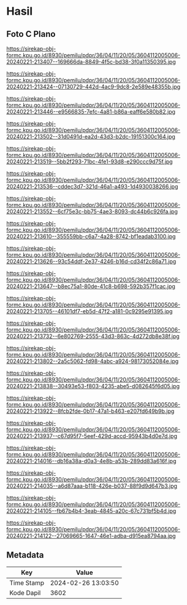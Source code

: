 # Hasil

## Foto C Plano

https://sirekap-obj-formc.kpu.go.id/8930/pemilu/pdpr/36/04/11/20/05/3604112005006-20240221-213407--169666da-8849-4f5c-bd38-3f0a11350395.jpg

https://sirekap-obj-formc.kpu.go.id/8930/pemilu/pdpr/36/04/11/20/05/3604112005006-20240221-213424--07130729-442d-4ac9-9dc8-2e589e48355b.jpg

https://sirekap-obj-formc.kpu.go.id/8930/pemilu/pdpr/36/04/11/20/05/3604112005006-20240221-213446--e9566835-7efc-4a81-b86a-eaff6e580b82.jpg

https://sirekap-obj-formc.kpu.go.id/8930/pemilu/pdpr/36/04/11/20/05/3604112005006-20240221-213502--31d0491d-ea2d-43d3-b2dc-19151300c164.jpg

https://sirekap-obj-formc.kpu.go.id/8930/pemilu/pdpr/36/04/11/20/05/3604112005006-20240221-213519--5bb2f293-71bc-4fe1-93d8-e290ccc9d75f.jpg

https://sirekap-obj-formc.kpu.go.id/8930/pemilu/pdpr/36/04/11/20/05/3604112005006-20240221-213536--cddec3d7-321d-46a1-a493-1d4930038266.jpg

https://sirekap-obj-formc.kpu.go.id/8930/pemilu/pdpr/36/04/11/20/05/3604112005006-20240221-213552--6cf75e3c-bb75-4ae3-8093-dc44b6c926fa.jpg

https://sirekap-obj-formc.kpu.go.id/8930/pemilu/pdpr/36/04/11/20/05/3604112005006-20240221-213610--355559bb-c6a7-4a28-8742-bf1eadab3100.jpg

https://sirekap-obj-formc.kpu.go.id/8930/pemilu/pdpr/36/04/11/20/05/3604112005006-20240221-213626--93c54ddf-2e37-4246-b16d-cd34f2c86a71.jpg

https://sirekap-obj-formc.kpu.go.id/8930/pemilu/pdpr/36/04/11/20/05/3604112005006-20240221-213647--b8ec75a1-80de-41c8-b698-592b357f1cac.jpg

https://sirekap-obj-formc.kpu.go.id/8930/pemilu/pdpr/36/04/11/20/05/3604112005006-20240221-213705--46101df7-eb5d-47f2-a181-0c9295e91395.jpg

https://sirekap-obj-formc.kpu.go.id/8930/pemilu/pdpr/36/04/11/20/05/3604112005006-20240221-213732--6e802769-2555-43d3-863c-4d272db8e38f.jpg

https://sirekap-obj-formc.kpu.go.id/8930/pemilu/pdpr/36/04/11/20/05/3604112005006-20240221-213802--2a5c5062-fd98-4abc-a924-98173052084e.jpg

https://sirekap-obj-formc.kpu.go.id/8930/pemilu/pdpr/36/04/11/20/05/3604112005006-20240221-213838--30493e53-f803-4235-abe5-d082645f6d05.jpg

https://sirekap-obj-formc.kpu.go.id/8930/pemilu/pdpr/36/04/11/20/05/3604112005006-20240221-213922--8fcb2fde-0b17-47a1-b463-e207fd649b9b.jpg

https://sirekap-obj-formc.kpu.go.id/8930/pemilu/pdpr/36/04/11/20/05/3604112005006-20240221-213937--c67d95f7-5eef-429d-accd-95943b4d0e7d.jpg

https://sirekap-obj-formc.kpu.go.id/8930/pemilu/pdpr/36/04/11/20/05/3604112005006-20240221-214016--db16a38a-d0a3-4e8b-a53b-289dd83a616f.jpg

https://sirekap-obj-formc.kpu.go.id/8930/pemilu/pdpr/36/04/11/20/05/3604112005006-20240221-214035--a6d87aaa-b118-426e-b037-88f9d9d647b3.jpg

https://sirekap-obj-formc.kpu.go.id/8930/pemilu/pdpr/36/04/11/20/05/3604112005006-20240221-214105--fb67b4b4-3eab-4845-a20c-67c731bf5b4d.jpg

https://sirekap-obj-formc.kpu.go.id/8930/pemilu/pdpr/36/04/11/20/05/3604112005006-20240221-214122--27069665-1647-46e1-adba-d915ea8794aa.jpg


## Metadata

| Key        | Value               |
| ---------- | ------------------- |
| Time Stamp | 2024-02-26 13:03:50 |
| Kode Dapil | 3602                |



